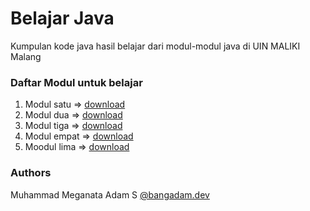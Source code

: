 # Belajar Java
Kumpulan kode java hasil belajar dari modul-modul java di UIN MALIKI Malang

### Daftar Modul untuk belajar 
1. Modul satu => [download](https://www.dropbox.com/s/5lazdzs1tqufv2i/MODUL%201.pdf?dl=0) 
2. Modul dua  => [download](https://www.dropbox.com/s/ax367kjvat2tm31/MODUL%202.pdf?dl=0) 
3. Modul tiga => [download](https://www.dropbox.com/s/76kkhlc5b0bfugt/MODUL%203-1%20%281%29.pdf?dl=0) 
4. Modul empat => [download](https://www.dropbox.com/s/ex9hvitdu7lv9xq/MODUL%204.pdf?dl=0)
5. Moodul lima => [download](https://www.dropbox.com/s/itgneyh51vazhn3/MODUL%205.pdf?dl=0)

### Authors
Muhammad Meganata Adam S [@bangadam.dev](https://instagram.com/bangadam.dev)
